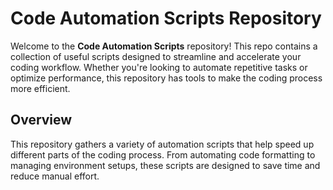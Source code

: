 # Code Automation Scripts Repository

Welcome to the **Code Automation Scripts** repository! This repo contains a collection of useful scripts designed to streamline and accelerate your coding workflow. Whether you're looking to automate repetitive tasks or optimize performance, this repository has tools to make the coding process more efficient.

## Overview

This repository gathers a variety of automation scripts that help speed up different parts of the coding process. From automating code formatting to managing environment setups, these scripts are designed to save time and reduce manual effort.
